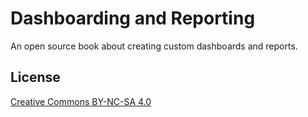# Dashboarding and Reporting
An open source book about creating custom dashboards and reports.

## License
[Creative Commons BY-NC-SA 4.0](http://creativecommons.org/licenses/by-nc-sa/4.0/)
